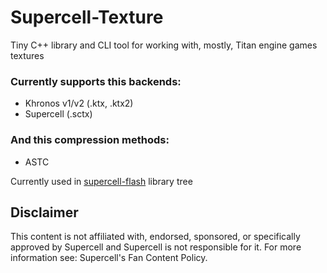 # Supercell-Texture

Tiny C++ library and CLI tool for working with, mostly, Titan engine games textures

### Currently supports this backends:
- Khronos v1/v2 (.ktx, .ktx2)
- Supercell (.sctx)

### And this compression methods:
- ASTC

Currently used in [supercell-flash](https://github.com/sc-workshop/SupercellFlash) library tree

## Disclaimer
This content is not affiliated with, endorsed, sponsored, or specifically approved by Supercell and Supercell is not responsible for it. For more information see: Supercell's Fan Content Policy.